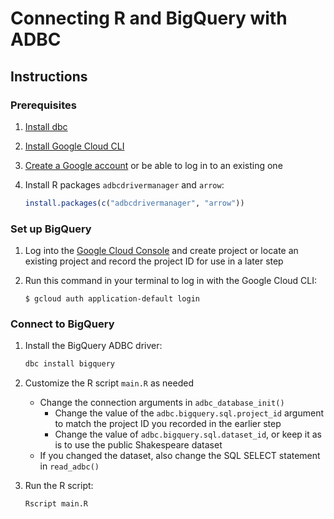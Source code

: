 <!--
Copyright 2025 Columnar Technologies Inc.

Licensed under the Apache License, Version 2.0 (the "License");
you may not use this file except in compliance with the License.
You may obtain a copy of the License at

    http://www.apache.org/licenses/LICENSE-2.0

Unless required by applicable law or agreed to in writing, software
distributed under the License is distributed on an "AS IS" BASIS,
WITHOUT WARRANTIES OR CONDITIONS OF ANY KIND, either express or implied.
See the License for the specific language governing permissions and
limitations under the License.
-->

# Connecting R and BigQuery with ADBC

## Instructions

### Prerequisites

1. [Install dbc](https://docs.columnar.tech/dbc/getting_started/installation/)

1. [Install Google Cloud CLI](https://cloud.google.com/sdk/docs/install)

1. [Create a Google account](https://accounts.google.com) or be able to log in to an existing one

1. Install R packages `adbcdrivermanager` and `arrow`:

   ```r
   install.packages(c("adbcdrivermanager", "arrow"))
   ```

### Set up BigQuery

1. Log into the [Google Cloud Console](https://console.cloud.google.com/) and create project or locate an existing project and record the project ID for use in a later step

1. Run this command in your terminal to log in with the Google Cloud CLI:

   ```console
   $ gcloud auth application-default login
   ```

### Connect to BigQuery

1. Install the BigQuery ADBC driver:

   ```sh
   dbc install bigquery
   ```

1. Customize the R script `main.R` as needed
   - Change the connection arguments in `adbc_database_init()`
     - Change the value of the `adbc.bigquery.sql.project_id` argument to match the project ID you recorded in the earlier step
     - Change the value of `adbc.bigquery.sql.dataset_id`, or keep it as is to use the public Shakespeare dataset
   - If you changed the dataset, also change the SQL SELECT statement in `read_adbc()`

1. Run the R script:

   ```sh
   Rscript main.R
   ```
